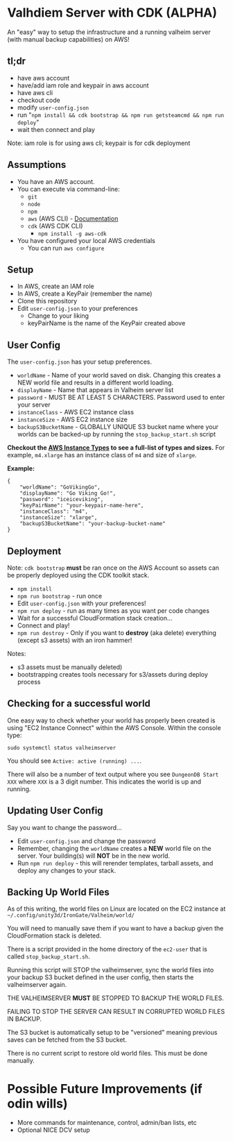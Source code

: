# Valhdiem Server with CDK (ALPHA)

An "easy" way to setup the infrastructure and a running valheim server (with manual backup capabilities) on AWS!

## tl;dr

* have aws account
* have/add iam role and keypair in aws account
* have aws cli
* checkout code
* modify `user-config.json`
* run "`npm install && cdk bootstrap && npm run getsteamcmd && npm run deploy`"
* wait then connect and play

Note: iam role is for using aws cli; keypair is for cdk deployment

## Assumptions

* You have an AWS account.
* You can execute via command-line:
  * `git`
  * `node`
  * `npm`
  * `aws` (AWS CLI) - [Documentation](https://docs.aws.amazon.com/cli/latest/userguide/cli-chapinstall.html)
  * `cdk` (AWS CDK CLI)
    * `npm install -g aws-cdk`
* You have configured your local AWS credentials
  * You can run `aws configure`

## Setup

* In AWS, create an IAM role
* In AWS, create a KeyPair (remember the name)
* Clone this repository
* Edit `user-config.json` to your preferences
  * Change to your liking
  * keyPairName is the name of the KeyPair created above

## User Config

The `user-config.json` has your setup preferences.

* `worldName` - Name of your world saved on disk. Changing this creates a NEW world file and results in a different world loading.
* `displayName` - Name that appears in Valheim server list
* `password` - MUST BE AT LEAST 5 CHARACTERS. Password used to enter your server
* `instanceClass` - AWS EC2 instance class
* `instanceSize` - AWS EC2 instance size
* `backupS3BucketName` - GLOBALLY UNIQUE S3 bucket name where your worlds can be backed-up by running the `stop_backup_start.sh` script

**Checkout the [AWS Instance Types](https://aws.amazon.com/ec2/instance-types) to see a full-list of types and sizes.** For example, `m4.xlarge` has an instance class of `m4` and size of `xlarge`.

**Example:**
```
{
    "worldName": "GoVikingGo",
    "displayName": "Go Viking Go!",
    "password": "iceiceviking",
    "keyPairName": "your-keypair-name-here",
    "instanceClass": "m4",
    "instanceSize": "xlarge",
    "backupS3BucketName": "your-backup-bucket-name"
}
```

## Deployment

Note: `cdk bootstrap` **must** be ran once on the AWS Account so assets can be properly deployed using the CDK toolkit stack.

* `npm install`
* `npm run bootstrap` - run once
* Edit `user-config.json` with your preferences!
* `npm run deploy` - run as many times as you want per code changes
* Wait for a successful CloudFormation stack creation...
* Connect and play!
* `npm run destroy` - Only if you want to **destroy** (aka delete) everything (except s3 assets) with an iron hammer! 

Notes: 
* s3 assets must be manually deleted)
* bootstrapping creates tools necessary for s3/assets during deploy process

## Checking for a successful world

One easy way to check whether your world has properly been created is using "EC2 Instance Connect" within the AWS Console.
Within the console type: 
```
sudo systemctl status valheimserver
```

You should see `Active: active (running) ...`. 

There will also be a number of text output where you see `DungeonDB Start XXX` where `XXX` is a 3 digit number. This indicates the world is up and running.

## Updating User Config

Say you want to change the password...

* Edit `user-config.json` and change the password
* Remember, changing the `worldName` creates a **NEW** world file on the server. Your building(s) will **NOT** be in the new world.
* Run `npm run deploy` - this will rerender templates, tarball assets, and deploy any changes to your stack.


## Backing Up World Files

As of this writing, the world files on Linux are located on the EC2 instance at `~/.config/unity3d/IronGate/Valheim/world/`

You will need to manually save them if you want to have a backup given the CloudFormation stack is deleted.

There is a script provided in the home directory of the `ec2-user` that is called `stop_backup_start.sh`. 

Running this script will STOP the valheimserver, sync the world files into your backup S3 bucket defined in the user config, then starts the valheimserver again.

THE VALHEIMSERVER **MUST** BE STOPPED TO BACKUP THE WORLD FILES.

FAILING TO STOP THE SERVER CAN RESULT IN CORRUPTED WORLD FILES IN BACKUP.

The S3 bucket is automatically setup to be "versioned" meaning previous saves can be fetched from the S3 bucket. 

There is no current script to restore old world files. This must be done manually.


# Possible Future Improvements (if odin wills)

* More commands for maintenance, control, admin/ban lists, etc
* Optional NICE DCV setup
